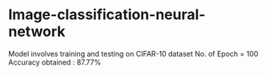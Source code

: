 # Image-classification-neural-network

Model involves training and testing on CIFAR-10 dataset
No. of Epoch = 100
Accuracy obtained : 87.77%
